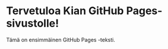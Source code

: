 <!DOCTYPE html>
<html>
<head>
     <link rel="stylesheet" type="text/css" href="styles.css">
    <title>Kian GitHub Pages Sivu</title>
</head>
<body class="container">
    <h1>Tervetuloa Kian GitHub Pages-sivustolle!</h1>
    <p>Tämä on ensimmäinen GitHub Pages -teksti.</p>
</body>
</html>


